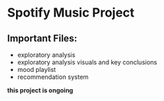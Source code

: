 # Spotify Music Project

## Important Files:
- exploratory analysis
- exploratory analysis visuals and key conclusions
- mood playlist
- recommendation system

**this project is ongoing**
